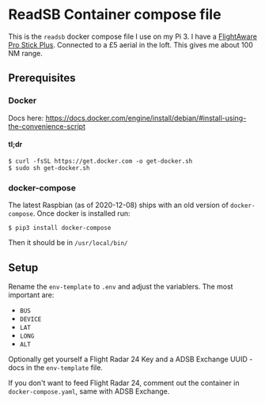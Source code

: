 # ReadSB Container compose file

This is the `readsb` docker compose file I use on my Pi 3. I have a [FlightAware Pro Stick Plus](https://thepihut.com/products/flightaware-pro-stick-plus-usb-sdr-ads-b-receiver). Connected to a £5 aerial in the loft. This gives me about 100 NM range.

## Prerequisites

### Docker

Docs here: https://docs.docker.com/engine/install/debian/#install-using-the-convenience-script

#### tl;dr

```
$ curl -fsSL https://get.docker.com -o get-docker.sh
$ sudo sh get-docker.sh
```

### docker-compose

The latest Raspbian (as of 2020-12-08) ships with an old version of `docker-compose`. Once docker is installed run:

```
$ pip3 install docker-compose
```

Then it should be in `/usr/local/bin/`

## Setup

Rename the `env-template` to `.env` and adjust the variablers. The most important are:

* `BUS`
* `DEVICE`
* `LAT`
* `LONG`
* `ALT`

Optionally get yourself a Flight Radar 24 Key and a ADSB Exchange UUID - docs in the `env-template` file.

If you don't want to feed Flight Radar 24, comment out the container in `docker-compose.yaml`, same with ADSB Exchange.
